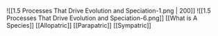 ![[1.5 Processes That Drive Evolution and Speciation-1.png | 200]]
![[1.5 Processes That Drive Evolution and Speciation-6.png]]
[[What is A Species]]
[[Allopatric]]
[[Parapatric]]
[[Sympatric]]

